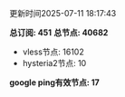 更新时间2025-07-11 18:17:43

**总订阅: 451**
**总节点: 40682**
- vless节点: 16102
- hysteria2节点: 10

**google ping有效节点: 17**
